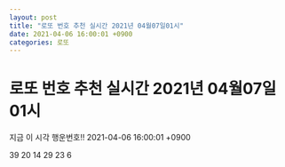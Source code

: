 ```yaml
---
layout: post
title: "로또 번호 추천 실시간 2021년 04월07일01시"
date: 2021-04-06 16:00:01 +0900
categories: 로또
---
```


# 로또 번호 추천 실시간 2021년 04월07일01시

지금 이 시각 행운번호!! 2021-04-06 16:00:01 +0900

 39  20  14  29  23  6 

